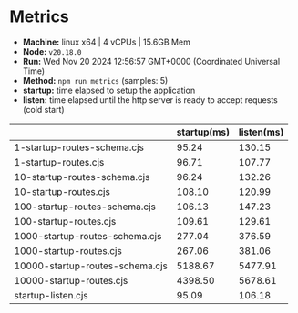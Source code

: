 # Metrics
* __Machine:__ linux x64 | 4 vCPUs | 15.6GB Mem
* __Node:__ `v20.18.0`
* __Run:__ Wed Nov 20 2024 12:56:57 GMT+0000 (Coordinated Universal Time)
* __Method:__ `npm run metrics` (samples: 5)
* __startup:__ time elapsed to setup the application
* __listen:__ time elapsed until the http server is ready to accept requests (cold start)

| | startup(ms) | listen(ms) |
|-| -       | -      |
| 1-startup-routes-schema.cjs | 95.24 | 130.15 |
| 1-startup-routes.cjs | 96.71 | 107.77 |
| 10-startup-routes-schema.cjs | 96.24 | 132.26 |
| 10-startup-routes.cjs | 108.10 | 120.99 |
| 100-startup-routes-schema.cjs | 106.13 | 147.23 |
| 100-startup-routes.cjs | 109.61 | 129.61 |
| 1000-startup-routes-schema.cjs | 277.04 | 376.59 |
| 1000-startup-routes.cjs | 267.06 | 381.06 |
| 10000-startup-routes-schema.cjs | 5188.67 | 5477.91 |
| 10000-startup-routes.cjs | 4398.50 | 5678.61 |
| startup-listen.cjs | 95.09 | 106.18 |

